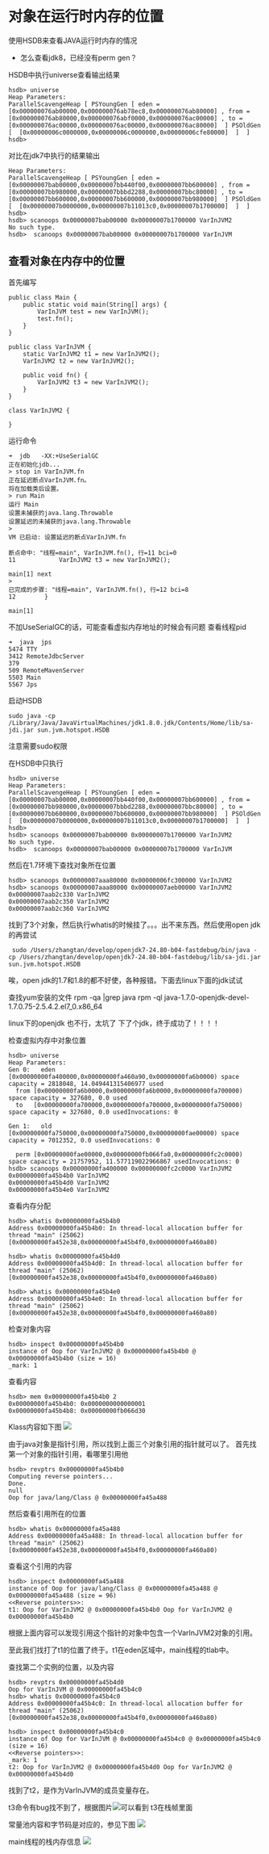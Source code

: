 # 对象在运行时内存的位置
使用HSDB来查看JAVA运行时内存的情况

* 怎么查看jdk8，已经没有perm gen？

HSDB中执行universe查看输出结果
```
hsdb> universe
Heap Parameters:
ParallelScavengeHeap [ PSYoungGen [ eden =  [0x000000076ab00000,0x000000076ab78ec8,0x000000076ab80000] , from =  [0x000000076ab80000,0x000000076abf0000,0x000000076ac00000] , to =  [0x000000076ac00000,0x000000076ac00000,0x000000076ac80000]  ] PSOldGen [  [0x00000006c0000000,0x00000006c0000000,0x00000006cfe80000]  ]  ] hsdb>
```
对比在jdk7中执行的结果输出
```
Heap Parameters:
ParallelScavengeHeap [ PSYoungGen [ eden =  [0x00000007bab00000,0x00000007bb440f00,0x00000007bb600000] , from =  [0x00000007bb980000,0x00000007bbbd2288,0x00000007bbc80000] , to =  [0x00000007bb600000,0x00000007bb600000,0x00000007bb980000]  ] PSOldGen [  [0x00000007b0000000,0x00000007b11013c0,0x00000007b1700000]  ]  ] hsdb>
hsdb> scanoops 0x00000007bab00000 0x00000007b1700000 VarInJVM2
No such type.
hsdb>  scanoops 0x00000007bab00000 0x00000007b1700000 VarInJVM

```


## 查看对象在内存中的位置



首先编写
```
public class Main {
    public static void main(String[] args) {
        VarInJVM test = new VarInJVM();
        test.fn();
    }
}
```

```
public class VarInJVM {
    static VarInJVM2 t1 = new VarInJVM2();
    VarInJVM2 t2 = new VarInJVM2();

    public void fn() {
        VarInJVM2 t3 = new VarInJVM2();
    }
}

class VarInJVM2 {

}

```
运行命令
```
➜  jdb   -XX:+UseSerialGC
正在初始化jdb...
> stop in VarInJVM.fn
正在延迟断点VarInJVM.fn。
将在加载类后设置。
> run Main
运行 Main
设置未捕获的java.lang.Throwable
设置延迟的未捕获的java.lang.Throwable
>
VM 已启动: 设置延迟的断点VarInJVM.fn

断点命中: "线程=main", VarInJVM.fn(), 行=11 bci=0
11            VarInJVM2 t3 = new VarInJVM2();

main[1] next
>
已完成的步骤: "线程=main", VarInJVM.fn(), 行=12 bci=8
12        }

main[1]
```
不加UseSerialGC的话，可能查看虚拟内存地址的时候会有问题
查看线程pid
```
➜  java  jps
5474 TTY
3412 RemoteJdbcServer
379
509 RemoteMavenServer
5503 Main
5567 Jps
```
启动HSDB
```
sudo java -cp /Library/Java/JavaVirtualMachines/jdk1.8.0.jdk/Contents/Home/lib/sa-jdi.jar sun.jvm.hotspot.HSDB
```
注意需要sudo权限

在HSDB中只执行
```
hsdb> universe
Heap Parameters:
ParallelScavengeHeap [ PSYoungGen [ eden =  [0x00000007bab00000,0x00000007bb440f00,0x00000007bb600000] , from =  [0x00000007bb980000,0x00000007bbbd2288,0x00000007bbc80000] , to =  [0x00000007bb600000,0x00000007bb600000,0x00000007bb980000]  ] PSOldGen [  [0x00000007b0000000,0x00000007b11013c0,0x00000007b1700000]  ]  ] hsdb>
hsdb> scanoops 0x00000007bab00000 0x00000007b1700000 VarInJVM2
No such type.
hsdb>  scanoops 0x00000007bab00000 0x00000007b1700000 VarInJVM
```

然后在1.7环境下查找对象所在位置

```
hsdb> scanoops 0x00000007aaa80000 0x00000006fc300000 VarInJVM2
hsdb> scanoops 0x00000007aaa80000 0x00000007aeb00000 VarInJVM2
0x00000007aab2c330 VarInJVM2
0x00000007aab2c350 VarInJVM2
0x00000007aab2c360 VarInJVM2
```
找到了3个对象，然后执行whatis的时候挂了。。。出不来东西。然后使用open jdk的再尝试
```
 sudo /Users/zhangtan/develop/openjdk7-24.80-b04-fastdebug/bin/java -cp /Users/zhangtan/develop/openjdk7-24.80-b04-fastdebug/lib/sa-jdi.jar sun.jvm.hotspot.HSDB
```
唉，open jdk的1.7和1.8的都不好使，各种报错。下面去linux下面的jdk试试

查找yum安装的文件
rpm -qa |grep java
rpm -ql java-1.7.0-openjdk-devel-1.7.0.75-2.5.4.2.el7_0.x86_64

linux下的openjdk 也不行，太坑了
下了个jdk，终于成功了！！！！

检查虚拟内存中对象位置
```
hsdb> universe
Heap Parameters:
Gen 0:   eden [0x00000000fa400000,0x00000000fa460a90,0x00000000fa6b0000) space capacity = 2818048, 14.049441315406977 used
  from [0x00000000fa6b0000,0x00000000fa6b0000,0x00000000fa700000) space capacity = 327680, 0.0 used
  to   [0x00000000fa700000,0x00000000fa700000,0x00000000fa750000) space capacity = 327680, 0.0 usedInvocations: 0

Gen 1:   old  [0x00000000fa750000,0x00000000fa750000,0x00000000fae00000) space capacity = 7012352, 0.0 usedInvocations: 0

  perm [0x00000000fae00000,0x00000000fb066fa0,0x00000000fc2c0000) space capacity = 21757952, 11.577119022966867 usedInvocations: 0
hsdb> scanoops 0x00000000fa400000 0x00000000fc2c0000 VarInJVM2
0x00000000fa45b4b0 VarInJVM2
0x00000000fa45b4d0 VarInJVM2
0x00000000fa45b4e0 VarInJVM2
```
查看内存分配
```
hsdb> whatis 0x00000000fa45b4b0
Address 0x00000000fa45b4b0: In thread-local allocation buffer for thread "main" (25062)  [0x00000000fa452e38,0x00000000fa45b4f0,0x00000000fa460a80)

hsdb> whatis 0x00000000fa45b4d0
Address 0x00000000fa45b4d0: In thread-local allocation buffer for thread "main" (25062)  [0x00000000fa452e38,0x00000000fa45b4f0,0x00000000fa460a80)

hsdb> whatis 0x00000000fa45b4e0
Address 0x00000000fa45b4e0: In thread-local allocation buffer for thread "main" (25062)  [0x00000000fa452e38,0x00000000fa45b4f0,0x00000000fa460a80)
```
检查对象内容
```
hsdb> inspect 0x00000000fa45b4b0
instance of Oop for VarInJVM2 @ 0x00000000fa45b4b0 @ 0x00000000fa45b4b0 (size = 16)
_mark: 1
```
查看内容
```
hsdb> mem 0x00000000fa45b4b0 2
0x00000000fa45b4b0: 0x0000000000000001
0x00000000fa45b4b8: 0x00000000fb066d30
```

Klass内容如下图
![](http://7vzu3j.com1.z0.glb.clouddn.com/Klass.png)


由于java对象是指针引用，所以找到上面三个对象引用的指针就可以了。
首先找第一个对象的指针引用，看哪里引用他
```
hsdb> revptrs 0x00000000fa45b4b0
Computing reverse pointers...
Done.
null
Oop for java/lang/Class @ 0x00000000fa45a488
```
然后查看引用所在的位置
```
hsdb> whatis 0x00000000fa45a488
Address 0x00000000fa45a488: In thread-local allocation buffer for thread "main" (25062)  [0x00000000fa452e38,0x00000000fa45b4f0,0x00000000fa460a80)
```
查看这个引用的内容
```
hsdb> inspect 0x00000000fa45a488
instance of Oop for java/lang/Class @ 0x00000000fa45a488 @ 0x00000000fa45a488 (size = 96)
<<Reverse pointers>>:
t1: Oop for VarInJVM2 @ 0x00000000fa45b4b0 Oop for VarInJVM2 @ 0x00000000fa45b4b0
```
根据上面内容可以发现引用这个指针的对象中包含一个VarInJVM2对象的引用。

至此我们找打了t1的位置了终于。t1在eden区域中，main线程的tlab中。

查找第二个实例的位置，以及内容
```
hsdb> revptrs 0x00000000fa45b4d0
Oop for VarInJVM @ 0x00000000fa45b4c0
hsdb> whatis 0x00000000fa45b4c0
Address 0x00000000fa45b4c0: In thread-local allocation buffer for thread "main" (25062)  [0x00000000fa452e38,0x00000000fa45b4f0,0x00000000fa460a80)

hsdb> inspect 0x00000000fa45b4c0
instance of Oop for VarInJVM @ 0x00000000fa45b4c0 @ 0x00000000fa45b4c0 (size = 16)
<<Reverse pointers>>:
_mark: 1
t2: Oop for VarInJVM2 @ 0x00000000fa45b4d0 Oop for VarInJVM2 @ 0x00000000fa45b4d0

```
找到了t2，是作为VarInJVM的成员变量存在。


t3命令有bug找不到了，根据图片![](http://7vzu3j.com1.z0.glb.clouddn.com/t3Frame.png)可以看到 t3在栈帧里面

常量池内容和字节码是对应的，参见下图
![](http://7vzu3j.com1.z0.glb.clouddn.com/constants_HSDB.png)


main线程的栈内存信息
![](http://7vzu3j.com1.z0.glb.clouddn.com/stackFrame.png)

